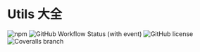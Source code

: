 <h1>Utils 大全</h1>

![npm](https://img.shields.io/npm/v/%40zerozhang%2Futils)
![GitHub Workflow Status (with event)](https://img.shields.io/github/actions/workflow/status/project-framework/utils/main.yml)
![GitHub license](https://img.shields.io/github/license/project-framework/utils?style=flat)
![Coveralls branch](https://img.shields.io/coverallsCoverage/github/project-framework/utils)

